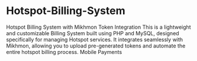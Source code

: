 # Hotspot-Billing-System
Hotspot Billing System with Mikhmon Token Integration This is a lightweight and customizable Billing System built using PHP and MySQL, designed specifically for managing Hotspot services.  It integrates seamlessly with Mikhmon, allowing you to upload pre-generated tokens and automate the entire hotspot billing process. Mobile Payments 
